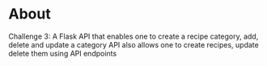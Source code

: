# About 
Challenge 3: A Flask API that enables one to create a recipe category, add, delete and update a category
API also allows one to create recipes, update delete them using API endpoints



